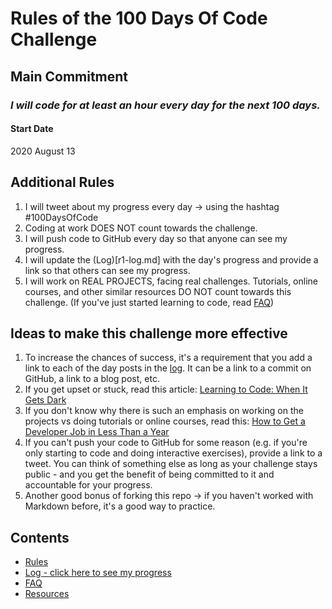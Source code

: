 # Rules of the 100 Days Of Code Challenge

## Main Commitment
### *I will code for at least an hour every day for the next 100 days.*

#### Start Date
2020 August 13

## Additional Rules
1. I will tweet about my progress every day -> using the hashtag #100DaysOfCode
2. Coding at work DOES NOT count towards the challenge.
3. I will push code to GitHub every day so that anyone can see my progress.
4. I will update the (Log)[r1-log.md] with the day's progress and provide a link so that others can see my progress.
5. I will work on REAL PROJECTS, facing real challenges. Tutorials, online courses, and other similar resources DO NOT count towards this challenge.
(If you've just started learning to code, read [FAQ](https://github.com/kallaway/100-days-of-code/blob/master/FAQ.md))

## Ideas to make this challenge more effective
1. To increase the chances of success, it's a requirement that you add a link to each of the day posts in the [log](r1-log.md). It can be a link to a commit on GitHub, a link to a blog post, etc.
2. If you get upset or stuck, read this article: [Learning to Code: When It Gets Dark](https://www.freecodecamp.org/news/learning-to-code-when-it-gets-dark-e485edfb58fd/)
3. If you don't know why there is such an emphasis on working on the projects vs doing tutorials or online courses, read this: [How to Get a Developer Job in Less Than a Year](https://www.freecodecamp.org/news/how-to-get-a-developer-job-in-less-than-a-year-c27bbfe71645/)
4. If you can't push your code to GitHub for some reason (e.g. if you're only starting to code and doing interactive exercises), provide a link to a tweet. You can think of something else as long as your challenge stays public - and you get the benefit of being committed to it and accountable for your progress.
5. Another good bonus of forking this repo -> if you haven't worked with Markdown before, it's a good way to practice.

## Contents
* [Rules](rules.md)
* [Log - click here to see my progress](r1-log.md)
* [FAQ](https://github.com/kallaway/100-days-of-code/blob/master/FAQ.md)
* [Resources](https://github.com/kallaway/100-days-of-code/blob/master/resources.md)